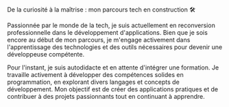De la curiosité à la maîtrise : mon parcours tech en construction 🛠️


Passionnée par le monde de la tech, je suis actuellement en reconversion professionnelle dans le développement d'applications. 
Bien que je sois encore au début de mon parcours, je m'engage activement dans l'apprentissage des technologies et des outils nécessaires pour devenir une développeuse compétente.

Pour l'instant, je suis autodidacte et en attente d'intégrer une formation. Je travaille activement à développer des compétences solides en programmation, en explorant divers langages et concepts de développement. 
Mon objectif est de créer des applications pratiques et de contribuer à des projets passionnants tout en continuant à apprendre.


